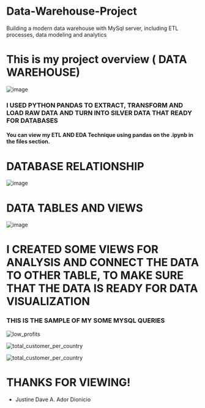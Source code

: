 # Data-Warehouse-Project
Building a modern data warehouse with MySql server, including ETL processes, data modeling and analytics



# This is my project overview ( DATA WAREHOUSE)


![image](https://github.com/user-attachments/assets/7e834c17-6842-4e22-83ef-9929b3574e71)


<H3> I USED PYTHON PANDAS TO EXTRACT, TRANSFORM AND LOAD  RAW DATA AND TURN INTO SILVER DATA THAT READY FOR DATABASES</H3>

<H4> You can view  my ETL AND EDA Technique using pandas on the .ipynb in the files section.</H4>














# DATABASE RELATIONSHIP


![image](https://github.com/user-attachments/assets/6022b145-29d5-4c27-a98a-3b917503b8a4)


# DATA TABLES AND VIEWS

![image](https://github.com/user-attachments/assets/a731045b-ba79-475c-80e8-ec50730c4646)







# I CREATED SOME VIEWS FOR ANALYSIS AND CONNECT THE DATA TO OTHER TABLE,  TO MAKE SURE THAT THE DATA IS READY FOR DATA VISUALIZATION

<H3> THIS IS THE SAMPLE OF MY SOME MYSQL QUERIES </H3>




![low_profits](https://github.com/user-attachments/assets/9c6c83a0-8a96-4805-a866-4dd10712023f)




![total_customer_per_country](https://github.com/user-attachments/assets/bbef4c63-6a24-4c4c-abed-fedb9e1e8619)





![total_customer_per_country](https://github.com/user-attachments/assets/b3d378a8-299f-4e54-b0d7-d61668c9cdcf)




# THANKS FOR VIEWING!



- Justine Dave A. Ador Dionicio








